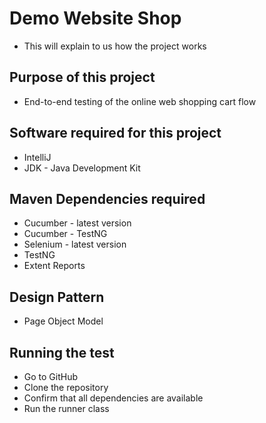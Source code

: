 # Demo Website Shop

* This will explain to us how the project works

## Purpose of this project

* End-to-end testing of the online web shopping cart flow

## Software required for this project

* IntelliJ
* JDK - Java Development Kit

## Maven Dependencies required

* Cucumber - latest version
* Cucumber - TestNG
* Selenium - latest version
* TestNG
* Extent Reports

## Design Pattern

* Page Object Model

## Running the test

* Go to GitHub
* Clone the repository
* Confirm that all dependencies are available
* Run the runner class
